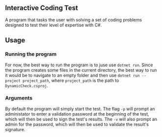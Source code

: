 ## **Interactive Coding Test**
A program that tasks the user with solving a set of coding problems designed to test their level of expertise with C#.

## **Usage**

### Running the program
For now, the best way to run the program is to juse use `dotnet run`. Since the program creates some files in the current directory, the best way to run it would be to navigate to an empty folder and then use `dotnet run --project project_path`, where `project_path` is the path to `DynamicCheck.csproj`.

### Arguments
By default the program will simply start the test. The flag `-p` will prompt an administator to enter a validation password at the beginning of the test, which will then be used to sign the test's results. The `-v` will also prompt an admin for the password, which will then be used to validate the result's signature. 